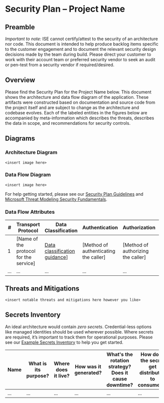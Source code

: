 # Security Plan – Project Name

## Preamble

*Important to note:* ISE cannot certify/attest to the security of an architecture nor code. This document is intended to help produce backlog items specific to the customer engagement and to document the relevant security design decisions made by the team during build. Please direct your customer to work with their account team or preferred security vendor to seek an audit or pen-test from a security vendor if required/desired.

## Overview

Please find the Security Plan for the Project Name below. This document shows the architecture and data flow diagram of the application. These artifacts were constructed based on documentation and source code from the project itself and are subject to change as the architecture and codebase evolves. Each of the labeled entities in the figures below are accompanied by meta-information which describes the threats, describes the data in scope, and recommendations for security controls.

## Diagrams

### Architecture Diagram

`<insert image here>`

### Data Flow Diagram

`<insert image here>`

For help getting started, please see our [Security Plan Guidelines](https://aka.ms/ISESecurityPlanInstructions) and [Microsoft Threat Modeling Security Fundamentals](https://learn.microsoft.com/en-us/training/paths/tm-threat-modeling-fundamentals/).

### Data Flow Attributes
  
| # | Transport Protocol | Data Classification | Authentication | Authorization | Notes|
|---|--------------------|---------------------|----------------|---------------|------|
| 1 | [Name of the protocol for the service] | [Data classification guidance](https://eng.ms/docs/microsoft-customer-partner-solutions-mcaps/industry-and-partner-sales/industry-solutions-engineering-ise/industry-solutions-engineering-ise/centraloperations/security/securityplanguidelines)] | [Method of authenticating the caller] | [Method of authorizing the caller] | [Additional Notes] |
| ... | ... | ... | ... | ... | ... |

## Threats and Mitigations

`<insert notable threats and mitigations here however you like>`

## Secrets Inventory

An ideal architecture would contain *zero secrets*. Credential-less options like managed identities should be used wherever possible. Where secrets are required, it’s important to track them for operational purposes. Please see our [Example Secrets Inventory]([https://eng.ms/docs/microsoft-customer-partner-solutions-mcaps/industry-and-partner-sales/industry-solutions-engineering-ise/industry-solutions-engineering-ise/centraloperations/security/securityplanguidelines#example-secrets-inventory) to help you get started.

| Name | What is its purpose? | Where does it live? | How was it generated? | What's the rotation strategy? Does it cause downtime? | How does the secret get distributed to consumers? | What’s the secret’s lifespan? |
| ---- | ----------- | ------------------- | --------------------- | ----------------------------------------------------- | ------------------------------------------------- | ----------------------------- |
| ... | ... | ... | ... | ... | ... | ... |
